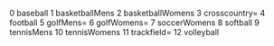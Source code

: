 0 baseball
1 basketballMens
2 basketballWomens
3 crosscountry=
4 football
5 golfMens=
6 golfWomens=
7 soccerWomens
8 softball
9 tennisMens
10 tennisWomens
11 trackfield=
12 volleyball